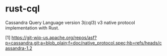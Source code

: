rust-cql
========

Cassandra Query Language version 3(cql3) v3 native protocol implementation with Rust.

[1] https://git-wip-us.apache.org/repos/asf?p=cassandra.git;a=blob_plain;f=doc/native_protocol.spec;hb=refs/heads/cassandra-1.2

